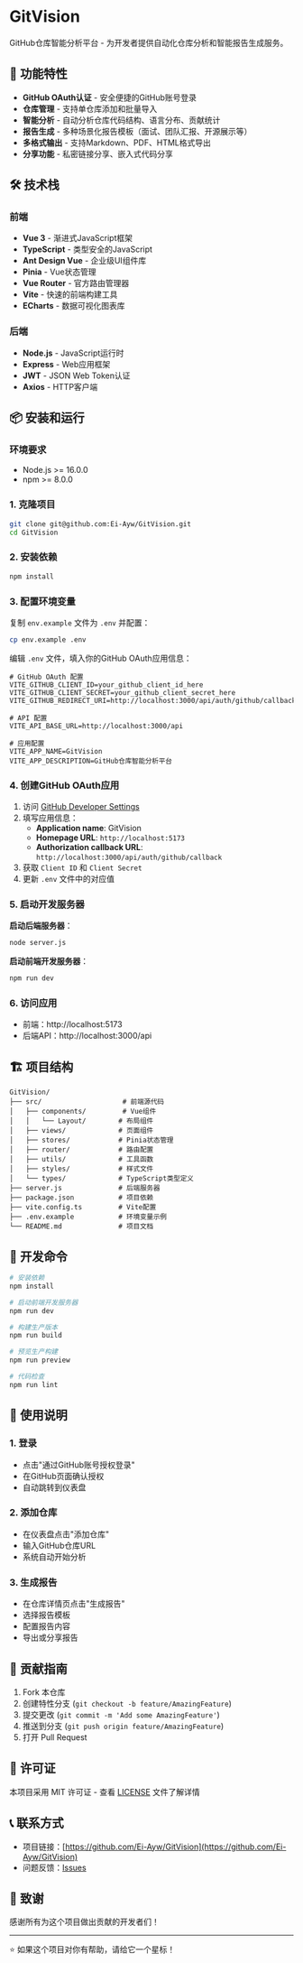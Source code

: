 # GitVision

GitHub仓库智能分析平台 - 为开发者提供自动化仓库分析和智能报告生成服务。

## 🚀 功能特性

- **GitHub OAuth认证** - 安全便捷的GitHub账号登录
- **仓库管理** - 支持单仓库添加和批量导入
- **智能分析** - 自动分析仓库代码结构、语言分布、贡献统计
- **报告生成** - 多种场景化报告模板（面试、团队汇报、开源展示等）
- **多格式输出** - 支持Markdown、PDF、HTML格式导出
- **分享功能** - 私密链接分享、嵌入式代码分享

## 🛠️ 技术栈

### 前端
- **Vue 3** - 渐进式JavaScript框架
- **TypeScript** - 类型安全的JavaScript
- **Ant Design Vue** - 企业级UI组件库
- **Pinia** - Vue状态管理
- **Vue Router** - 官方路由管理器
- **Vite** - 快速的前端构建工具
- **ECharts** - 数据可视化图表库

### 后端
- **Node.js** - JavaScript运行时
- **Express** - Web应用框架
- **JWT** - JSON Web Token认证
- **Axios** - HTTP客户端

## 📦 安装和运行

### 环境要求
- Node.js >= 16.0.0
- npm >= 8.0.0

### 1. 克隆项目
```bash
git clone git@github.com:Ei-Ayw/GitVision.git
cd GitVision
```

### 2. 安装依赖
```bash
npm install
```

### 3. 配置环境变量
复制 `env.example` 文件为 `.env` 并配置：

```bash
cp env.example .env
```

编辑 `.env` 文件，填入你的GitHub OAuth应用信息：

```env
# GitHub OAuth 配置
VITE_GITHUB_CLIENT_ID=your_github_client_id_here
VITE_GITHUB_CLIENT_SECRET=your_github_client_secret_here
VITE_GITHUB_REDIRECT_URI=http://localhost:3000/api/auth/github/callback

# API 配置
VITE_API_BASE_URL=http://localhost:3000/api

# 应用配置
VITE_APP_NAME=GitVision
VITE_APP_DESCRIPTION=GitHub仓库智能分析平台
```

### 4. 创建GitHub OAuth应用

1. 访问 [GitHub Developer Settings](https://github.com/settings/applications/new)
2. 填写应用信息：
   - **Application name**: GitVision
   - **Homepage URL**: `http://localhost:5173`
   - **Authorization callback URL**: `http://localhost:3000/api/auth/github/callback`
3. 获取 `Client ID` 和 `Client Secret`
4. 更新 `.env` 文件中的对应值

### 5. 启动开发服务器

**启动后端服务器**：
```bash
node server.js
```

**启动前端开发服务器**：
```bash
npm run dev
```

### 6. 访问应用
- 前端：http://localhost:5173
- 后端API：http://localhost:3000/api

## 🏗️ 项目结构

```
GitVision/
├── src/                    # 前端源代码
│   ├── components/         # Vue组件
│   │   └── Layout/        # 布局组件
│   ├── views/             # 页面组件
│   ├── stores/            # Pinia状态管理
│   ├── router/            # 路由配置
│   ├── utils/             # 工具函数
│   ├── styles/            # 样式文件
│   └── types/             # TypeScript类型定义
├── server.js              # 后端服务器
├── package.json           # 项目依赖
├── vite.config.ts         # Vite配置
├── .env.example           # 环境变量示例
└── README.md              # 项目文档
```

## 🔧 开发命令

```bash
# 安装依赖
npm install

# 启动前端开发服务器
npm run dev

# 构建生产版本
npm run build

# 预览生产构建
npm run preview

# 代码检查
npm run lint
```

## 📝 使用说明

### 1. 登录
- 点击"通过GitHub账号授权登录"
- 在GitHub页面确认授权
- 自动跳转到仪表盘

### 2. 添加仓库
- 在仪表盘点击"添加仓库"
- 输入GitHub仓库URL
- 系统自动开始分析

### 3. 生成报告
- 在仓库详情页点击"生成报告"
- 选择报告模板
- 配置报告内容
- 导出或分享报告

## 🤝 贡献指南

1. Fork 本仓库
2. 创建特性分支 (`git checkout -b feature/AmazingFeature`)
3. 提交更改 (`git commit -m 'Add some AmazingFeature'`)
4. 推送到分支 (`git push origin feature/AmazingFeature`)
5. 打开 Pull Request

## 📄 许可证

本项目采用 MIT 许可证 - 查看 [LICENSE](LICENSE) 文件了解详情

## 📞 联系方式

- 项目链接：[https://github.com/Ei-Ayw/GitVision](https://github.com/Ei-Ayw/GitVision)
- 问题反馈：[Issues](https://github.com/Ei-Ayw/GitVision/issues)

## 🙏 致谢

感谢所有为这个项目做出贡献的开发者们！

---

⭐ 如果这个项目对你有帮助，请给它一个星标！
